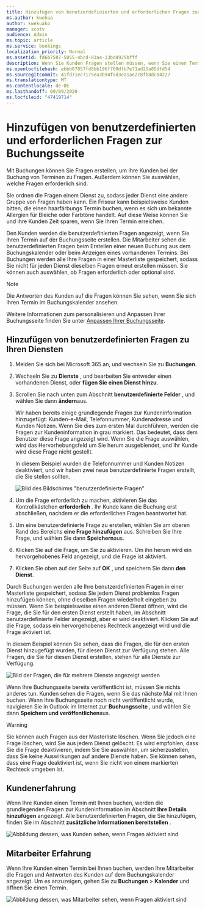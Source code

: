 ```yaml
---
title: Hinzufügen von benutzerdefinierten und erforderlichen Fragen zur Buchungsseite
ms.author: kwekua
author: kwekuako
manager: scotv
audience: Admin
ms.topic: article
ms.service: bookings
localization_priority: Normal
ms.assetid: fd6b7587-5055-4bcd-83a4-13bd4929bfff
description: Wenn Sie Kunden Fragen stellen müssen, wenn Sie einen Termin bei Ihnen online buchen, können Sie der Buchungsseite benutzerdefinierte Fragen und erforderliche Fragen hinzufügen.
ms.openlocfilehash: ebbb07857fd8bb196f769dfb7e71ad25a85dfd54
ms.sourcegitcommit: 41fd71ec7175ea3b94f5d3ea1ae2c8fb8dc84227
ms.translationtype: MT
ms.contentlocale: de-DE
ms.lasthandoff: 09/09/2020
ms.locfileid: "47419714"
---
```

# <a name="add-custom-and-required-questions-to-the-booking-page"></a>Hinzufügen von benutzerdefinierten und erforderlichen Fragen zur Buchungsseite

Mit Buchungen können Sie Fragen erstellen, um Ihre Kunden bei der Buchung von Terminen zu Fragen. Außerdem können Sie auswählen, welche Fragen erforderlich sind.

Sie ordnen die Fragen einem Dienst zu, sodass jeder Dienst eine andere Gruppe von Fragen haben kann. Ein Friseur kann beispielsweise Kunden bitten, die einen haarfärbungs Termin buchen, wenn es sich um bekannte Allergien für Bleiche oder Farbtöne handelt. Auf diese Weise können Sie und ihre Kunden Zeit sparen, wenn Sie Ihren Termin erreichen.

Den Kunden werden die benutzerdefinierten Fragen angezeigt, wenn Sie Ihren Termin auf der Buchungsseite erstellen. Die Mitarbeiter sehen die benutzerdefinierten Fragen beim Erstellen einer neuen Buchung aus dem Buchungskalender oder beim Anzeigen eines vorhandenen Termins. Bei Buchungen werden alle Ihre Fragen in einer Masterliste gespeichert, sodass Sie nicht für jeden Dienst dieselben Fragen erneut erstellen müssen. Sie können auch auswählen, ob Fragen erforderlich oder optional sind.

> [!NOTE]
> Die Antworten des Kunden auf die Fragen können Sie sehen, wenn Sie sich Ihren Termin im Buchungskalender ansehen.

Weitere Informationen zum personalisieren und Anpassen Ihrer Buchungsseite finden Sie unter [Anpassen Ihrer Buchungsseite](customize-booking-page.md).

## <a name="add-custom-questions-to-your-services"></a>Hinzufügen von benutzerdefinierten Fragen zu Ihren Diensten

1. Melden Sie sich bei Microsoft 365 an, und wechseln Sie zu **Buchungen**.

1. Wechseln Sie zu **Dienste** , und bearbeiten Sie entweder einen vorhandenen Dienst, oder **fügen Sie einen Dienst hinzu**.

1. Scrollen Sie nach unten zum Abschnitt **benutzerdefinierte Felder** , und wählen Sie dann **ändern**aus.

   Wir haben bereits einige grundlegende Fragen zur Kundeninformation hinzugefügt: Kunden-e-Mail, Telefonnummer, Kundenadresse und Kunden Notizen. Wenn Sie dies zum ersten Mal durchführen, werden die Fragen zur Kundeninformation in grau markiert. Das bedeutet, dass dem Benutzer diese Frage angezeigt wird. Wenn Sie die Frage auswählen, wird das Hervorhebungsfeld um Sie herum ausgeblendet, und Ihr Kunde wird diese Frage nicht gestellt.

   In diesem Beispiel wurden die Telefonnummer und Kunden Notizen deaktiviert, und wir haben zwei neue benutzerdefinierte Fragen erstellt, die Sie stellen sollten.

   ![Bild des Bildschirms "benutzerdefinierte Fragen"](../media/bookings-questions-custom-fields.png)

1. Um die Frage erforderlich zu machen, aktivieren Sie das Kontrollkästchen **erforderlich** . Ihr Kunde kann die Buchung erst abschließen, nachdem er die erforderlichen Fragen beantwortet hat.

1. Um eine benutzerdefinierte Frage zu erstellen, wählen Sie am oberen Rand des Bereichs **eine Frage hinzufügen** aus. Schreiben Sie Ihre Frage, und wählen Sie dann **Speichern**aus.

1. Klicken Sie auf die Frage, um Sie zu aktivieren. Um ihn herum wird ein hervorgehobenes Feld angezeigt, und die Frage ist aktiviert.

1. Klicken Sie oben auf der Seite auf **OK** , und speichern Sie dann **den Dienst**.

Durch Buchungen werden alle Ihre benutzerdefinierten Fragen in einer Masterliste gespeichert, sodass Sie jedem Dienst problemlos Fragen hinzufügen können, ohne dieselben Fragen wiederholt eingeben zu müssen. Wenn Sie beispielsweise einen anderen Dienst öffnen, wird die Frage, die Sie für den ersten Dienst erstellt haben, im Abschnitt benutzerdefinierte Felder angezeigt, aber er wird deaktiviert. Klicken Sie auf die Frage, sodass ein hervorgehobenes Rechteck angezeigt wird und die Frage aktiviert ist.

In diesem Beispiel können Sie sehen, dass die Fragen, die für den ersten Dienst hinzugefügt wurden, für diesen Dienst zur Verfügung stehen. Alle Fragen, die Sie für diesen Dienst erstellen, stehen für alle Dienste zur Verfügung.

   ![Bild der Fragen, die für mehrere Dienste angezeigt werden](../media/bookings-questions-services.png)

Wenn Ihre Buchungsseite bereits veröffentlicht ist, müssen Sie nichts anderes tun. Kunden sehen die Fragen, wenn Sie das nächste Mal mit Ihnen buchen. Wenn Ihre Buchungsseite noch nicht veröffentlicht wurde, navigieren Sie in Outlook im Internet zur **Buchungsseite** , und wählen Sie dann **Speichern und veröffentlichen**aus.

> [!WARNING]
> Sie können auch Fragen aus der Masterliste löschen. Wenn Sie jedoch eine Frage löschen, wird Sie aus jedem Dienst gelöscht. Es wird empfohlen, dass Sie die Frage deaktivieren, indem Sie Sie auswählen, um sicherzustellen, dass Sie keine Auswirkungen auf andere Dienste haben. Sie können sehen, dass eine Frage deaktiviert ist, wenn Sie nicht von einem markierten Rechteck umgeben ist.

## <a name="customer-experience"></a>Kundenerfahrung

Wenn Ihre Kunden einen Termin mit Ihnen buchen, werden die grundlegenden Fragen zur Kundeninformation im Abschnitt **Ihre Details hinzufügen** angezeigt. Alle benutzerdefinierten Fragen, die Sie hinzufügen, finden Sie im Abschnitt **zusätzliche Informationen bereitstellen** .

![Abbildung dessen, was Kunden sehen, wenn Fragen aktiviert sind](../media/bookings-questions-customer.png)

## <a name="staff-experience"></a>Mitarbeiter Erfahrung

Wenn Ihre Kunden einen Termin bei Ihnen buchen, werden Ihre Mitarbeiter die Fragen und Antworten des Kunden auf dem Buchungskalender angezeigt. Um es anzuzeigen, gehen Sie zu **Buchungen** \> **Kalender** und öffnen Sie einen Termin.

![Abbildung dessen, was Mitarbeiter sehen, wenn Fragen aktiviert sind](../media/bookings-questions-staff.png)

